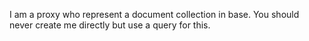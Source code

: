 I am a proxy who represent a document collection in base.  You should never create me directly but use a query for this.